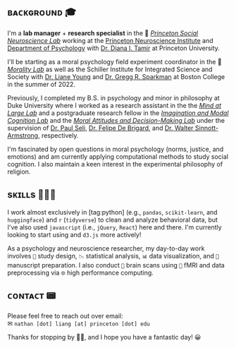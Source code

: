 ## ʙᴀᴄᴋɢʀᴏᴜɴᴅ 🎓

I'm a **lab manager** + **research specialist** in the 🐅 [*Princeton Social Neuroscience Lab*][1] working at the [Princeton Neuroscience Institute][2] and [Department of Psychology][3] with [Dr. Diana I. Tamir][4] at Princeton University.

I'll be starting as a moral psychology field experiment coordinator in the 🦅 [*Morality Lab*][13] as well as the Schiller Institute for Integrated Science and Society with [Dr. Liane Young][14] and [Dr. Gregg R. Sparkman][15] at Boston College in the summer of 2022.

Previously, I completed my B.S. in psychology and minor in philosophy at Duke University where I worked as a research assistant in the the [*Mind at Large Lab*][6] and a postgraduate research fellow in the [*Imagination and Modal Cognition Lab*][5] and the [*Moral Attitudes and Decision-Making Lab*][7] under the supervision of [Dr. Paul Seli][9], [Dr. Felipe De Brigard][8], and [Dr. Walter Sinnott-Armstrong][10], respectively.

I'm fascinated by open questions in moral psychology (norms, justice, and emotions) and am currently applying computational methods to study social cognition. I also maintain a keen interest in the experimental philosophy of religion.

## sᴋɪʟʟs 🧑🏻‍💻

I work almost exclusively in [tag:python] (e.g., `pandas`, `scikit-learn`, and `huggingface`) and `r` (`tidyverse`) to clean and analyze behavioral data, but I've also used `javascript` (i.e., `jQuery`, `React`) here and there. I'm currently looking to start using and `d3.js` more actively!

As a psychology and neuroscience researcher, my day-to-day work involves `🎨` study design, `📉` statistical analysis, `📊` data visualization, and `📜` manuscript preparation. I also conduct `🧠` brain scans using `🧲` fMRI and data preprocessing via `🌐` high performance computing.

## ᴄᴏɴᴛᴀᴄᴛ 📟

Please feel free to reach out over email: <br>
✉ `nathan [dot] liang [at] princeton [dot] edu`

Thanks for stopping by 👋🏼, and I hope you have a fantastic day! 😀


  [1]: https://psnlab.princeton.edu/
  [2]: https://pni.princeton.edu/
  [3]: https://psych.princeton.edu/
  [4]: https://psych.princeton.edu/person/diana-tamir
  [5]: https://www.imclab.org/
  [6]: https://www.mindatlargelab.com/
  [7]: https://kenan.ethics.duke.edu/mad-lab/
  [8]: https://dibs.duke.edu/people/felipe-de-brigard
  [9]: https://dibs.duke.edu/people/paul-seli
  [10]: https://www.sinnott-armstrong.com/
  [13]: https://moralitylab.bc.edu/
  [14]: https://www.bc.edu/bc-web/schools/mcas/departments/psychology/people/faculty-directory/liane-young.html
  [15]: https://#
